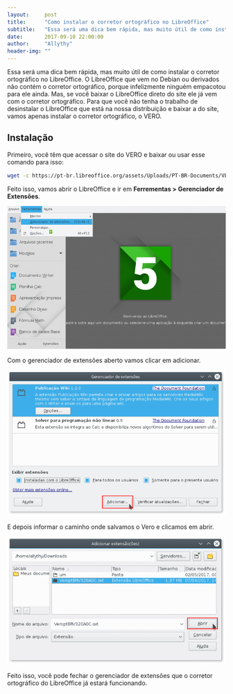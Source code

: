 ```yaml
---
layout:     post
title:      "Como instalar o corretor ortográfico no LibreOffice"
subtitle:   "Essa será uma dica bem rápida, mas muito útil de como instalar o corretor ortográfico no LibreOffice."
date:       2017-09-10 22:00:00
author:     "Allythy"
header-img: ""
---
```

Essa será uma dica bem rápida, mas muito útil de como instalar o corretor ortográfico no LibreOffice. O LibreOffice que vem no Debian ou derivados não contém o corretor ortográfico, porque infelizmente ninguém empacotou para ele ainda. Mas, se você baixar o LibreOffice direto do site ele já vem com o corretor ortográfico. Para que você não tenha o trabalho de desinstalar o LibreOffice que está na nossa distribuição e baixar a do site, vamos apenas instalar o corretor ortográfico, o VERO.

## Instalação

Primeiro, você têm que acessar o site do VERO e baixar ou usar esse comando para isso:

```bash
wget -c https://pt-br.libreoffice.org/assets/Uploads/PT-BR-Documents/VERO/VeroptBRV320AOC.oxt
```
Feito isso, vamos abrir o LibreOffice e ir em __Ferrementas > Gerenciador de Extensões__.

![Tela principal do LibreOffice mostrando onde está o gerenciador de extensões](/img/libreoffice.png)

Com o gerenciador de extensões aberto vamos clicar em adicionar.

![Tela do gerenciador de extensões do LibreOffice](/img/libreoffice2png)

E depois informar o caminho onde salvamos o Vero e clicamos em abrir.

![Tela para informar o caminho onde salvamos o Vero](img/libreoffice3.png)

Feito isso, você pode fechar o gerenciador de extensões que o corretor ortográfico do LibreOffice já estará funcionando.
